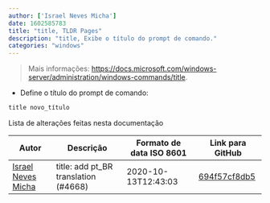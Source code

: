 ```yaml
---
author: ['Israel Neves Micha']
date: 1602585783
title: "title, TLDR Pages"
description: "title, Exibe o título do prompt de comando."
categories: "windows"
---
```

> Mais informações: <https://docs.microsoft.com/windows-server/administration/windows-commands/title>.

- Define o título do prompt de comando:

```bash
title novo_título
```
Lista de alterações feitas nesta documentação


Autor | Descrição | Formato de data ISO 8601 | Link para GitHub
------|-----|-----|-----
[Israel Neves Micha](mailto:isrmicha@gmail.com) | title: add pt_BR translation (#4668) | 2020-10-13T12:43:03 | [694f57cf8db5](https://github.com/tldr-pages/tldr/commit/694f57cf8db581a9c0df87bbd77ea071cf61fc89)

